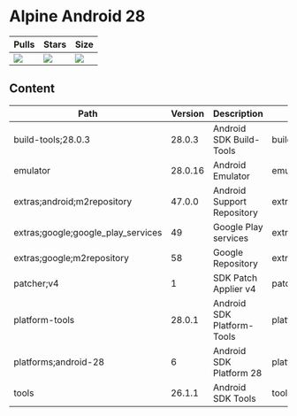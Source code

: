 # Alpine Android 28

| Pulls | Stars | Size |
| ----- | ----- | ---- |
| [![](https://img.shields.io/docker/pulls/alvrme/alpine-android.svg)](https://hub.docker.com/r/alvrme/alpine-android/) | [![](https://img.shields.io/docker/stars/alvrme/alpine-android.svg)](https://hub.docker.com/r/alvrme/alpine-android/) | [![](https://images.microbadger.com/badges/image/alvrme/alpine-android:android-28.svg)](https://microbadger.com/images/alvrme/alpine-android:android-28) |

## Content
Path                               | Version | Description                | Location
-------                            | ------- | -------                    | -------
build-tools;28.0.3                 | 28.0.3  | Android SDK Build-Tools    | build-tools/28.0.3/
emulator                           | 28.0.16 | Android Emulator           | emulator/
extras;android;m2repository        | 47.0.0  | Android Support Repository | extras/android/m2repository/
extras;google;google_play_services | 49      | Google Play services       | extras/google/google_play_services/
extras;google;m2repository         | 58      | Google Repository          | extras/google/m2repository/
patcher;v4                         | 1       | SDK Patch Applier v4       | patcher/v4/
platform-tools                     | 28.0.1  | Android SDK Platform-Tools | platform-tools/
platforms;android-28               | 6       | Android SDK Platform 28    | platforms/android-28/
tools                              | 26.1.1  | Android SDK Tools          | tools/